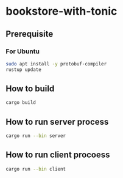 # bookstore-with-tonic

## Prerequisite

### For Ubuntu

```bash
sudo apt install -y protobuf-compiler
rustup update
```

## How to build

```bash
cargo build
```

## How to run server process

```bash
cargo run --bin server
```

## How to run client procoess

```bash
cargo run --bin client
```

